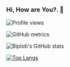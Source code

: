 ### Hi, How are You?. 👋   
![Profile views](https://gpvc.arturio.dev/Biplob68)  


![GitHub metrics](https://metrics.lecoq.io/Biplob68)  
 
![Biplob's GitHub stats](https://github-readme-stats.vercel.app/api?username=Biplob68&hide=stars&show_icons=true&theme=radical&count_private=true)


[![Top Langs](https://github-readme-stats.vercel.app/api/top-langs/?username=Biplob68&layout=compact&exclude_repo=Personality-Prediction-Based-on-Twitter-Data&langs_count=7&show_icons=true&theme=radical&count_private=true&hide=Javascript,Cython,XSLT,PowerShell,CSS,SCSS)](https://github.com/Biplob68/Biplob68)


<!-- for social icon
[<img src='https://cdn.jsdelivr.net/npm/simple-icons@3.0.1/icons/linkedin.svg' alt='linkedin' height='40'>](https://www.linkedin.com/in/https://www.linkedin.com/in/biplob-mina-084723194//) [<img src='https://cdn.jsdelivr.net/npm/simple-icons@3.0.1/icons/gmail.svg' alt='gmail' height='40'>](biplob68@student.sust.edu) -->

<!-- to add extra repo
[![Readme Card](https://github-readme-stats.vercel.app/api/pin/?username=Biplob68&repo=Biplob68)](https://github.com/Biplob68/Biplob68) -->

<!--
For github readme !
https://github.com/anuraghazra/github-readme-stats#github-stats-card
https://arturssmirnovs.github.io/github-profile-readme-generator/
-->


